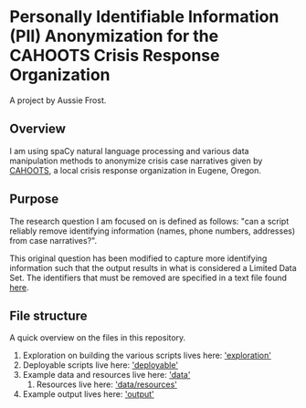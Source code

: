 # Personally Identifiable Information (PII) Anonymization for the CAHOOTS Crisis Response Organization

A project by Aussie Frost.

## Overview
I am using spaCy natural language processing and various data manipulation methods to anonymize crisis case narratives given by [CAHOOTS](https://whitebirdclinic.org/cahoots/), a local crisis response organization in Eugene, Oregon.

## Purpose
The research question I am focused on is defined as follows: "can a script reliably remove identifying information (names, phone numbers, addresses) from case narratives?".

This original question has been modified to capture more identifying information such that the output results in what is considered a Limited Data Set. The identifiers that must be removed are specified in a text file found [here](notes/identifiers_to_remove.txt).

## File structure
A quick overview on the files in this repository.
1. Exploration on building the various scripts lives here: ['exploration'](exploration)
2. Deployable scripts live here: ['deployable'](deployable)
3. Example data and resources live here: ['data'](data)
    1. Resources live here: ['data/resources'](data/resources)
4. Example output lives here: ['output'](output)
